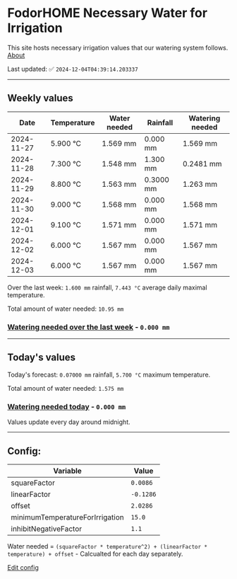 # FodorHOME Necessary Water for Irrigation

This site hosts necessary irrigation values that our watering system follows. [About](https://github.com/redyau/irrigation)

Last updated: ✅ `2024-12-04T04:39:14.203337`

---

## Weekly values

| Date | Temperature | Water needed | Rainfall | Watering needed |
|-----|-----|-----|-----|-----|
| 2024-11-27 | 5.900 °C | 1.569 mm | 0.000 mm | 1.569 mm |
| 2024-11-28 | 7.300 °C | 1.548 mm | 1.300 mm | 0.2481 mm |
| 2024-11-29 | 8.800 °C | 1.563 mm | 0.3000 mm | 1.263 mm |
| 2024-11-30 | 9.000 °C | 1.568 mm | 0.000 mm | 1.568 mm |
| 2024-12-01 | 9.100 °C | 1.571 mm | 0.000 mm | 1.571 mm |
| 2024-12-02 | 6.000 °C | 1.567 mm | 0.000 mm | 1.567 mm |
| 2024-12-03 | 6.000 °C | 1.567 mm | 0.000 mm | 1.567 mm |


Over the last week: `1.600 mm` rainfall, `7.443 °C` average daily maximal temperature.

Total amount of water needed: `10.95 mm`

### [Watering needed over the last week](lastweek.txt) - `0.000 mm`

---

## Today's values

Today's forecast: `0.07000 mm` rainfall, `5.700 °C` maximum temperature.

Total amount of water needed: `1.575 mm`

### [Watering needed today](today.txt) - `0.000 mm`

Values update every day around midnight.

---

## Config:

| Variable | Value |
|-----|-----|
| squareFactor | `0.0086` |
| linearFactor | `-0.1286` |
| offset | `2.0286` |
| minimumTemperatureForIrrigation | `15.0` |
| inhibitNegativeFactor | `1.1` |

Water needed = `(squareFactor * temperature^2) + (linearFactor * temperature) + offset` - Calcualted for each day separately.

[Edit config](https://github.com/RedyAu/irrigation/edit/main/config.json)
